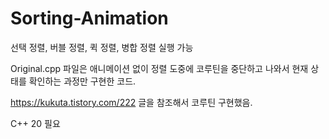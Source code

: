 # Sorting-Animation
선택 정렬, 버블 정렬, 퀵 정렬, 병합 정렬 실행 가능

Original.cpp 파일은 애니메이션 없이 정렬 도중에 코루틴을 중단하고 나와서 현재 상태를 확인하는 과정만 구현한 코드.

https://kukuta.tistory.com/222 글을 참조해서 코루틴 구현했음.

C++ 20 필요 
